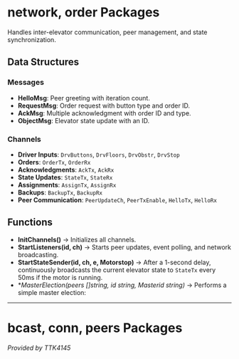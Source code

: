 # network, order Packages

Handles inter-elevator communication, peer management, and state synchronization.

## Data Structures

### Messages

- **HelloMsg**: Peer greeting with iteration count.
- **RequestMsg**: Order request with button type and order ID.
- **AckMsg**: Multiple acknowledgment with order ID and type.
- **ObjectMsg**: Elevator state update with an ID.

### Channels

- **Driver Inputs**: `DrvButtons`, `DrvFloors`, `DrvObstr`, `DrvStop`
- **Orders**: `OrderTx`, `OrderRx`
- **Acknowledgments**: `AckTx`, `AckRx`
- **State Updates**: `StateTx`, `StateRx`
- **Assignments**: `AssignTx`, `AssignRx`
- **Backups**: `BackupTx`, `BackupRx`
- **Peer Communication**: `PeerUpdateCh`, `PeerTxEnable`, `HelloTx`, `HelloRx`

## Functions

- **InitChannels()** → Initializes all channels.
- **StartListeners(id, ch)** → Starts peer updates, event polling, and network broadcasting.
- **StartStateSender(id, ch, e, Motorstop)** → After a 1-second delay, continuously broadcasts the current elevator state to `StateTx` every 50ms if the motor is running.
- **MasterElection(peers []string, id string, Masterid *string)** → Performs a simple master election:


---

# bcast, conn, peers Packages

*Provided by TTK4145*





